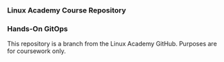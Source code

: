 ### Linux Academy Course Repository
### Hands-On GitOps

This repository is a branch from the Linux Academy GitHub. Purposes are for coursework only.
